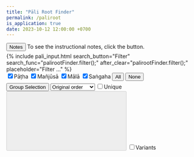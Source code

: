 ```yaml
---
title: "Pāli Root Finder"
permalink: /paliroot
is_application: true
date: 2023-10-12 12:00:00 +0700
---
```


<div style="padding-bottom:5px;">
<button onClick="palirootFinder.toggleNotes();">Notes</button> To see the instructional notes, click the button.
<div id="notebox" style="display:none;">
<blockquote>
<p>
All Pāli roots known to us are collected here from various sources, including <em>Pāli Dhātupāṭha</em> (pāṭ), <em>Dhātumañjūsā</em> (mañ), <a href="/sadddha" target = "_blank"><em>Saddanīti Dhātumālā</em></a> (māl), and <a href="/dhatva" target = "_blank"><em>Dhātvatthasaṅgaha</em></a> (saṅ). Hence, this is the most exhaustive collection of Pāli roots.
</p>
<p>
The data of Pāli Dhātupāṭha and Dhātumañjūsā are taken from the book edited by <a href="https://archive.org/details/palidhatupathadh00andeuoft" target="_blank">Dines Andersen and Helmer Smith</a> (1921). If any doubt occurs, please consult the book directly. There are things to be concerned about the two. First, as for Dhātupāṭha is used by Moggallāna school whereas Dhātumañjūsā is used by Kaccayāna school, the two books use slightly different naming and grouping scheme. The former has 9 groups, the latter 7 (according to Andersen and Smith's book). However, schools following Kaccāyana scheme widely use 8-group classification, including Saddanīti and Dhātvatthasaṅgaha.
</p>
<p>
To prevent confusion, I therefore treat the issue this way. I use lowercase Roman numbers for the 9-group scheme, i.e., <em>i-ix</em>, and uppercase for the 8-group, i.e., <em>I-VIII</em>. To make the system consistent, so I put Dhātumañjūsā in the 8-group by changing group VI and VII described by Andersen and Smith to group <em>VII tanu</em> and <em>VIII cura</em> respectively. This means Dhātumañjūsā does not has group <em>VI gaha</em>. The word <em>gaha</em> itself belongs to group <em>V kī</em> in this book.
</p>
<p>
Second, concerning the numbers, Dhātupāṭha gives the total number of roots as 639, but some roots have a variation, which repeats the count. So, we see 643 totally in the finder (some numbers are repeated, i.e., 547, 554, 563, and 609). I also use the number of roots for Dhātumañjūsā, not stanzas' number. Unfortunately, Andersen and Smith miscounted (in stanza 90) <em>kuṭa cchede ca koṭille; agā sajjhāyanādisu</em>. These two roots were counted as one, number 526. It is not the case that either root is already listed elsewhere because many roots are indeed duplicate. To correct this, I have to renumber the roots of Dhātumañjūsā from 527 onward. This gives us 885 roots totally (not 884). To those who want to check the roots against the published book, so keep in mind that for the number 527 and the greater you have to subtract the number by 1 before looking at the book.
</p>
<p>
Third, I spent several days checking root names and definitions in Dhātumañjūsā against Thai edition (Wat Chakdaeng, 2013). So, we can see a number of variants in this book (if the user selects the option). The variants are marked by <em>sy</em> (Syāma). It is worth paying attention to the Thai variants because they underwent some validation and meaning checking (but several roots are still unknown to Thai experts).
</p>
<p>
Finally, unlike Dhātupāṭha that most definitions are kept intact (except double-character fixes), I edit definitions in Dhātumañjūsā by removing unrelated words (e.g., <em>ca</em> and other fillers) to make them less distracting. By the constraints of prosodic meter, reading directly from the source may cause new learners a hard time. So, here all roots and definitions are made clear by their form. Still, some cryptic and circular definitions can be found.
</p>
<p>
Saddanīti Dhātumālā also has variants. They are marked by <em>sy</em> (Thai, Bhūmibalo edition, 2016), and <em>sm</em> (the <a href="https://archive.org/details/SaddanitiAggavamsasPaliGrammar02" target="_blank">Smith's edition</a>). It is worth noting that several roots in Dhātumālā, 1687 distinctively counted by Smith, are duplicate here, and the numbers given are definition numbers not the counting.
</p>
<p>
The recent Dhātvatthasaṅgaha was composed by the Thera of Visuddhārāma in Mandalay. This book can fulfill what are missing in the old texts. Several days are spent to make the data programmable. And several corrections are made against Thai edition of <em>Dhātvatthasaṅgahapāṭhanissaya</em> (MCU Press, 1992), in which some noteworthy variants are found (marked by <em>sy</em>). The reference numbers used in this book are stanzas' number, which can link to the text directly. I do not have enough time to recheck the whole thing. If anyone finds unusual instances, please kindly inform me.
</p>
<p>
Typically, definitions of roots are given in locative case. It sounds like "in (the meaning of) ..." For example, <em>gatiyaṃ</em> means <em>in the meaning of going</em>. We can translate it simply as <em>going</em>. To find English meanings of common definitions, see <a href="/rootmeaning" target = "_blank">Meanings of Pāli Roots</a>.
</p>
<p>
The program here is quite powerful. It can give you perspectives unaware to ancient scholars. Features in the finder are self-explained, so no detailed guidance is needed. The user just has to play around and experiment. However, you should know that filtering operates before grouping by Unique function. If you want to search in the Unique result, it is better to use search facility in the browser.
</p>
</blockquote>
</div>
</div>
{% include pali_input.html search_button="Filter" search_func="palirootFinder.filter();" after_clear="palirootFinder.filter();" placeholder="Filter ..." %}
<div>
<span>
<label for="cbdp" title="Pāli Dhātupāṭha"><input type="checkbox" id="cbdp" onChange="palirootFinder.filter();" checked>Pāṭha</label>
<label for="cbdm" title="Kaccāyana-Dhātumañjūsā"><input type="checkbox" id="cbdm" onChange="palirootFinder.filter();" checked>Mañjūsā</label>
<label for="cbsd" title="Saddanīti Dhātumālā"><input type="checkbox" id="cbsd" onChange="palirootFinder.filter();" checked>Mālā</label>
<label for="cbds" title="Dhātvatthasaṅgaha"><input type="checkbox" id="cbds" onChange="palirootFinder.filter();" checked>Saṅgaha</label>
<button onClick="palirootFinder.bookSelect(true);">All</button>
<button onClick="palirootFinder.bookSelect(false);">None</button>
</span>
</div>
<div style="padding-top:5px;">
<button onClick="palirootFinder.toggleGroupSelector();">Group Selection</button>
<select id="sortorder" onChange="palirootFinder.filter();">
<option value="none">Original order</option>
<option value="name">Sorted by name</option>
<option value="def">Sorted by def</option>
</select>
<label for="unique"><input type="checkbox" id="unique" onChange="palirootFinder.unique();">Unique</label>
<button id="uniquebutton" onClick="palirootFinder.toggleUniqueOptions();" title="Unique options" disabled><svg class="icon"><use xlink:href="/assets/fontawesome/custom.svg#tasks"></use></svg></button>
<label for="variant"><input type="checkbox" id="variant" onChange="palirootFinder.filter();">Variants</label>
<span class="label" id="itemcount" style="display:none;"></span>
</div>
<div id="uniqueoptions" style="padding-top:5px;display:none;">
<label for="uopt-o"><input type="checkbox" id="uopt-o" onChange="palirootFinder.filter();" checked>Treat o ending as -a</label><br>
<label for="uopt-u"><input type="checkbox" id="uopt-u" onChange="palirootFinder.filter();">Treat u ending as -a</label><br>
<label for="uopt-aa"><input type="checkbox" id="uopt-aa" onChange="palirootFinder.filter();">Treat ā ending as -a</label><br>
<label for="uopt-ii"><input type="checkbox" id="uopt-ii" onChange="palirootFinder.filter();">Treat ī ending as -i</label><br>
<label for="uopt-x"><input type="checkbox" id="uopt-x" onChange="palirootFinder.filter();">Ignore the ending for length &gt; 2 (overriding all above)</label><br>
<label for="uopt-xx"><input type="checkbox" id="uopt-xx" onChange="palirootFinder.filter();">Ignore the ending (overriding all above)</label><br>
</div>
<div id="groupselector" style="font-family:'Arundina Pali Sans Mono';font-size:0.8em;padding-top:5px;display:none;">
<div>
<span>
Dhātupāṭha:&nbsp;
<button onClick="palirootFinder.groupSelect(9, true);">All</button>
<button onClick="palirootFinder.groupSelect(9, false);">None</button>
<label for="g91" title="i bhū"><input type="checkbox" id="g91" onChange="palirootFinder.filter();" checked>i</label>
<label for="g92" title="ii rudha"><input type="checkbox" id="g92" onChange="palirootFinder.filter();" checked>ii</label>
<label for="g93" title="iii diva"><input type="checkbox" id="g93" onChange="palirootFinder.filter();" checked>iii</label>
<label for="g94" title="iv tuda"><input type="checkbox" id="g94" onChange="palirootFinder.filter();" checked>iv</label>
<label for="g95" title="v ji"><input type="checkbox" id="g95" onChange="palirootFinder.filter();" checked>v</label>
<label for="g96" title="vi kī"><input type="checkbox" id="g96" onChange="palirootFinder.filter();" checked>vi</label>
<label for="g97" title="vii su"><input type="checkbox" id="g97" onChange="palirootFinder.filter();" checked>vii</label>
<label for="g98" title="viii tana"><input type="checkbox" id="g98" onChange="palirootFinder.filter();" checked>viii</label>
<label for="g99" title="ix cura"><input type="checkbox" id="g99" onChange="palirootFinder.filter();" checked>ix</label>
</span>
</div>
<div>
<span>
Other books:
<button onClick="palirootFinder.groupSelect(8, true);">All</button>
<button onClick="palirootFinder.groupSelect(8, false);">None</button>
<label for="g81" title="I bhū"><input type="checkbox" id="g81" onChange="palirootFinder.filter();" checked>I</label>
<label for="g82" title="II rudha"><input type="checkbox" id="g82" onChange="palirootFinder.filter();" checked>II</label>
<label for="g83" title="III divu"><input type="checkbox" id="g83" onChange="palirootFinder.filter();" checked>III</label>
<label for="g84" title="IV su"><input type="checkbox" id="g84" onChange="palirootFinder.filter();" checked>IV</label>
<label for="g85" title="V kī"><input type="checkbox" id="g85" onChange="palirootFinder.filter();" checked>V</label>
<label for="g86" title="VI gaha"><input type="checkbox" id="g86" onChange="palirootFinder.filter();" checked>VI</label>
<label for="g87" title="VII tanu"><input type="checkbox" id="g87" onChange="palirootFinder.filter();" checked>VII</label>
<label for="g88" title="VIII cura"><input type="checkbox" id="g88" onChange="palirootFinder.filter();" checked>VIII</label>
</span>
</div>
</div>
<div id="listresult" style="padding-top:5px"></div>
<script src="/assets/js/palirootfinder.js"></script>
<script src="/assets/js/pako_inflate.min.js"></script>
<script>
palirootFinder.util = bcUtil;
palirootFinder.paliInput = paliInput;
palirootFinder.loadRootList();
</script>


